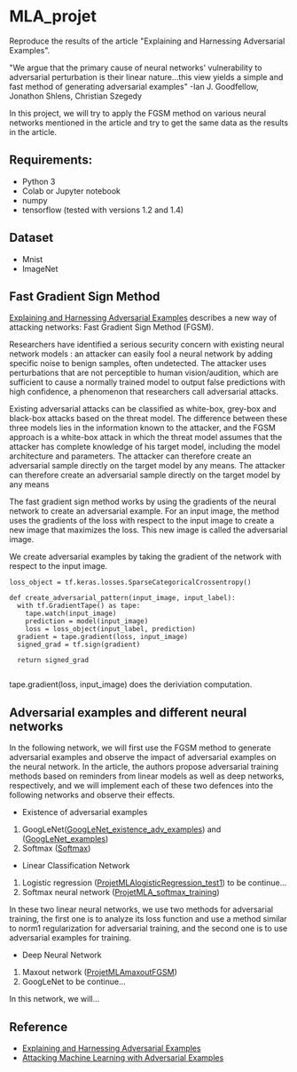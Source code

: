 
# MLA_projet
Reproduce the results of the article "Explaining and Harnessing Adversarial Examples". 

"We argue that the primary cause of neural networks' vulnerability to adversarial perturbation is their linear nature...this view yields a simple and fast method of generating adversarial examples" -Ian J. Goodfellow, Jonathon Shlens, Christian Szegedy

In this project, we will try to apply the FGSM method on various neural networks mentioned in the article and try to get the same data as the results in the article.

## Requirements:

* Python 3
* Colab or Jupyter notebook
* numpy
* tensorflow (tested with versions 1.2 and 1.4)

## Dataset

* Mnist
* ImageNet
## Fast Gradient Sign Method 

[Explaining and Harnessing Adversarial Examples](https://arxiv.org/abs/1412.6572) describes a new way of attacking networks: Fast Gradient Sign Method (FGSM).

Researchers have identified a serious security concern with existing neural network models : an attacker can easily fool a neural network by adding specific noise to benign samples, often undetected. The attacker uses perturbations that are not perceptible to human vision/audition, which are sufficient to cause a normally trained model to output false predictions with high confidence, a phenomenon that researchers call adversarial attacks.

Existing adversarial attacks can be classified as white-box, grey-box and black-box attacks based on the threat model. The difference between these three models lies in the information known to the attacker, and the FGSM approach is a white-box attack in which the threat model assumes that the attacker has complete knowledge of his target model, including the model architecture and parameters. The attacker can therefore create an adversarial sample directly on the target model by any means. The attacker can therefore create an adversarial sample directly on the target model by any means

The fast gradient sign method works by using the gradients of the neural network to create an adversarial example. 
For an input image, the method uses the gradients of the loss with respect to the input image to create a new image that 
maximizes the loss. This new image is called the adversarial image.

We create adversarial examples by taking the gradient of the network with respect to the input image.
```
loss_object = tf.keras.losses.SparseCategoricalCrossentropy()

def create_adversarial_pattern(input_image, input_label):
  with tf.GradientTape() as tape:
    tape.watch(input_image)
    prediction = model(input_image)
    loss = loss_object(input_label, prediction)
  gradient = tape.gradient(loss, input_image)
  signed_grad = tf.sign(gradient)
  
  return signed_grad
  
```
tape.gradient(loss, input_image) does the deriviation computation.

## Adversarial examples and different neural networks

In the following network, we will first use the FGSM method to generate adversarial examples and observe the impact of adversarial examples on the neural network.  In the article, the authors propose adversarial training methods based on reminders from linear models as well as deep networks, respectively, and we will implement each of these two defences into the following networks and observe their effects.
  * Existence of adversarial examples
  
  1. GoogLeNet([GoogLeNet_existence_adv_examples](/src/existence_adv/)) and ([GoogLeNet_examples](/src/GoogLeNet/)) 
  2. Softmax ([Softmax](/src/existence_adv/)) 
  
  * Linear Classification Network
  
  1. Logistic regression ([ProjetMLAlogisticRegression_test1](/src/logistic_regression/)) to be continue...
  2. Softmax neural network ([ProjetMLA_softmax_training](/src/softmax/)) 
   
    
  In these two linear neural networks, we use two methods for adversarial training, the first one is to analyze its loss function and use a method similar to norm1 regularization for adversarial training, and the second one is to use adversarial examples for training.
    
  * Deep Neural Network
  
  1. Maxout network ([ProjetMLAmaxoutFGSM](/src/maxout/))
  3. GoogLeNet to be continue...
    
  In this network, we will...


## Reference

- [Explaining and Harnessing Adversarial Examples](https://arxiv.org/abs/1412.6572)
- [Attacking Machine Learning with Adversarial Examples](https://openai.com/blog/adversarial-example-research/)
